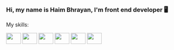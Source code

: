 ### Hi, my name is Haim Bhrayan, I'm front end developer 🖥️
<p>My skills:</p>
<div>       <img height='30' width='40' src="https://cdn.jsdelivr.net/gh/devicons/devicon/icons/angularjs/angularjs-original.svg" /> 
            <img height='30' width='40' src="https://cdn.jsdelivr.net/gh/devicons/devicon/icons/javascript/javascript-original.svg" />
            <img height='30' width='40' src="https://cdn.jsdelivr.net/gh/devicons/devicon/icons/html5/html5-plain-wordmark.svg" />
            <img height='30' width='40'src="https://cdn.jsdelivr.net/gh/devicons/devicon/icons/css3/css3-plain-wordmark.svg" />
            <img height='30' width='40'src="https://cdn.jsdelivr.net/gh/devicons/devicon/icons/react/react-original-wordmark.svg" />
            <img height='30' width='40'src="https://cdn.jsdelivr.net/gh/devicons/devicon/icons/wordpress/wordpress-original.svg" />
        
</div>
